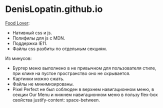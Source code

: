 # DenisLopatin.github.io

[Food Lover](https://denislopatin.github.io/Food%20Lover%20-%20Landing%20Template/):

* Нативный css и js. 
* Полифилы для js с MDN. 
* Поддержка IE11. 
* Файлы css разбиты по отдельным секциям. 

Из минусов:

* Бургер меню выполнено в не привычном для пользователя стиле, при клике на пустое пространство оно не скрывается.
* Картинки можно сжать.
* Файлы не минимизированы.
* Pixel Perfect не был соблюден в верхнем навигационном меню, в секции Our Menu и нижнем навигационном меню в пользу flex-box свойства justify-content: space-between.
